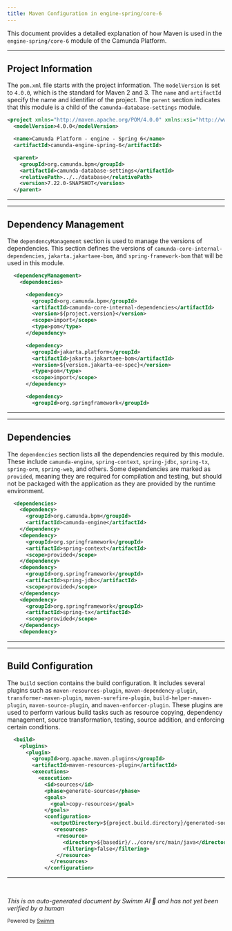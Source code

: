```yaml
---
title: Maven Configuration in engine-spring/core-6
---
```

This document provides a detailed explanation of how Maven is used in the `engine-spring/core-6` module of the Camunda Platform.

<SwmSnippet path="/engine-spring/core-6/pom.xml" line="1">

---

## Project Information

The `pom.xml` file starts with the project information. The `modelVersion` is set to `4.0.0`, which is the standard for Maven 2 and 3. The `name` and `artifactId` specify the name and identifier of the project. The `parent` section indicates that this module is a child of the `camunda-database-settings` module.

```xml
<project xmlns="http://maven.apache.org/POM/4.0.0" xmlns:xsi="http://www.w3.org/2001/XMLSchema-instance" xsi:schemaLocation="http://maven.apache.org/POM/4.0.0 http://maven.apache.org/xsd/maven-4.0.0.xsd">
  <modelVersion>4.0.0</modelVersion>

  <name>Camunda Platform - engine - Spring 6</name>
  <artifactId>camunda-engine-spring-6</artifactId>

  <parent>
    <groupId>org.camunda.bpm</groupId>
    <artifactId>camunda-database-settings</artifactId>
    <relativePath>../../database</relativePath>
    <version>7.22.0-SNAPSHOT</version>
  </parent>
```

---

</SwmSnippet>

<SwmSnippet path="/engine-spring/core-6/pom.xml" line="14">

---

## Dependency Management

The `dependencyManagement` section is used to manage the versions of dependencies. This section defines the versions of `camunda-core-internal-dependencies`, `jakarta.jakartaee-bom`, and `spring-framework-bom` that will be used in this module.

```xml
  <dependencyManagement>
    <dependencies>

      <dependency>
        <groupId>org.camunda.bpm</groupId>
        <artifactId>camunda-core-internal-dependencies</artifactId>
        <version>${project.version}</version>
        <scope>import</scope>
        <type>pom</type>
      </dependency>

      <dependency>
        <groupId>jakarta.platform</groupId>
        <artifactId>jakarta.jakartaee-bom</artifactId>
        <version>${version.jakarta-ee-spec}</version>
        <type>pom</type>
        <scope>import</scope>
      </dependency>

      <dependency>
        <groupId>org.springframework</groupId>
```

---

</SwmSnippet>

<SwmSnippet path="/engine-spring/core-6/pom.xml" line="44">

---

## Dependencies

The `dependencies` section lists all the dependencies required by this module. These include `camunda-engine`, `spring-context`, `spring-jdbc`, `spring-tx`, `spring-orm`, `spring-web`, and others. Some dependencies are marked as `provided`, meaning they are required for compilation and testing, but should not be packaged with the application as they are provided by the runtime environment.

```xml
  <dependencies>
    <dependency>
      <groupId>org.camunda.bpm</groupId>
      <artifactId>camunda-engine</artifactId>
    </dependency>
    <dependency>
      <groupId>org.springframework</groupId>
      <artifactId>spring-context</artifactId>
      <scope>provided</scope>
    </dependency>
    <dependency>
      <groupId>org.springframework</groupId>
      <artifactId>spring-jdbc</artifactId>
      <scope>provided</scope>
    </dependency>
    <dependency>
      <groupId>org.springframework</groupId>
      <artifactId>spring-tx</artifactId>
      <scope>provided</scope>
    </dependency>
    <dependency>
```

---

</SwmSnippet>

<SwmSnippet path="/engine-spring/core-6/pom.xml" line="171">

---

## Build Configuration

The `build` section contains the build configuration. It includes several plugins such as `maven-resources-plugin`, `maven-dependency-plugin`, `transformer-maven-plugin`, `maven-surefire-plugin`, `build-helper-maven-plugin`, `maven-source-plugin`, and `maven-enforcer-plugin`. These plugins are used to perform various build tasks such as resource copying, dependency management, source transformation, testing, source addition, and enforcing certain conditions.

```xml
  <build>
    <plugins>
      <plugin>
        <groupId>org.apache.maven.plugins</groupId>
        <artifactId>maven-resources-plugin</artifactId>
        <executions>
          <execution>
            <id>sources</id>
            <phase>generate-sources</phase>
            <goals>
              <goal>copy-resources</goal>
            </goals>
            <configuration>
              <outputDirectory>${project.build.directory}/generated-sources/java</outputDirectory>
               <resources>
                <resource>
                  <directory>${basedir}/../core/src/main/java</directory>
                  <filtering>false</filtering>
                </resource>
              </resources>
            </configuration>
```

---

</SwmSnippet>

&nbsp;

*This is an auto-generated document by Swimm AI 🌊 and has not yet been verified by a human*

<SwmMeta version="3.0.0" repo-id="Z2l0aHViJTNBJTNBQ2l0aS1jYW11bmRhJTNBJTNBZ2lsYWRuYXZvdA==" repo-name="Citi-camunda" doc-type="build-tool"><sup>Powered by [Swimm](/)</sup></SwmMeta>
